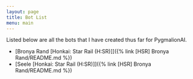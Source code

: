 ```yaml
---
layout: page
title: Bot List
menu: main
---
```


Listed below are all the bots that I have created thus far for PygmalionAI.

- [Bronya Rand [Honkai: Star Rail (H:SR)]]({% link [HSR] Bronya Rand/README.md %})
- [Seele [Honkai: Star Rail (H:SR)]]({% link [HSR] Bronya Rand/README.md %})